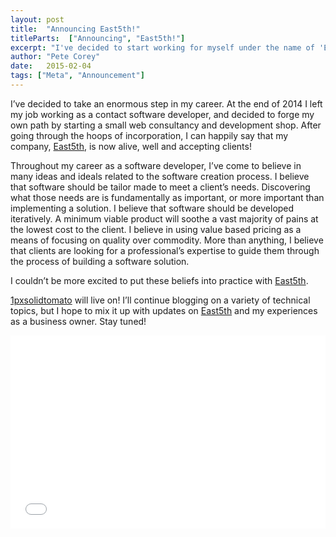 ```yaml
---
layout: post
title:  "Announcing East5th!"
titleParts:  ["Announcing", "East5th!"]
excerpt: "I've decided to start working for myself under the name of 'East5th'!"
author: "Pete Corey"
date:   2015-02-04
tags: ["Meta", "Announcement"]
---
```


I’ve decided to take an enormous step in my career. At the end of 2014 I left my job working as a contact software developer, and decided to forge my own path by starting a small web consultancy and development shop. After going through the hoops of incorporation, I can happily say that my company, [East5th](http://www.east5th.co/), is now alive, well and accepting clients!

Throughout my career as a software developer, I’ve come to believe in many ideas and ideals related to the software creation process. I believe that software should be tailor made to meet a client’s needs. Discovering what those needs are is fundamentally as important, or more important than implementing a solution. I believe that software should be developed iteratively. A minimum viable product will soothe a vast majority of pains at the lowest cost to the client. I believe in using value based pricing as a means of focusing on quality over commodity. More than anything, I believe that clients are looking for a professional’s expertise to guide them through the process of building a software solution.

I couldn’t be more excited to put these beliefs into practice with [East5th](http://www.east5th.co/).

[1pxsolidtomato](http://1pxsolidtomato.com/) will live on! I’ll continue blogging on a variety of technical topics, but I hope to mix it up with updates on [East5th](http://www.east5th.co/) and my experiences as a business owner. Stay tuned!

<div style="position: relative; padding-bottom: 56.25%; padding-top: 25px; height: 0;">
    <iframe style="position: absolute; top: 0; left: 0; width: 100%; height: 100%;" src="//www.youtube.com/embed/i3MXiTeH_Pg" frameborder="0" allowfullscreen></iframe>
</div>
